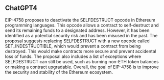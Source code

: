 ## ChatGPT4

EIP-4758 proposes to deactivate the SELFDESTRUCT opcode in Ethereum programming languages. This opcode allows a contract to self-destruct and send its remaining funds to a designated address. However, it has been identified as a potential security risk and has been misused in the past. The proposal suggests replacing SELFDESTRUCT with a new opcode called SET_INDESTRUCTIBLE, which would prevent a contract from being destroyed. This would make contracts more secure and prevent accidental loss of funds. The proposal also includes a list of exceptions where SELFDESTRUCT can still be used, such as burning non-ETH token balances or making a contract upgradable. Overall, the goal of EIP-4758 is to improve the security and stability of the Ethereum ecosystem.
